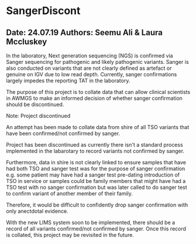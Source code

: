 # SangerDiscont

## Date: 24.07.19 Authors: Seemu Ali & Laura Mccluskey

In the laboratory, Next generation sequencing (NGS) is confirmed via Sanger sequencing for pathogenic and likely pathogenic variants. Sanger is also conducted on variants that are not clearly defined as artefact or genuine on IGV due to low read depth. Currently, sanger confirmations largely impedes the reporting TAT in the laboratory.

The purpose of this project is to collate data that can allow clinical scientists in AWMGS to make an informed decision of whether sanger confirmation should be discontinued.

Note: Project discontinued

An attempt has been made to collate data from shire of all TSO variants that have been confirmed/not confirmed by sanger.

Project has been discontinued as currently there isn't a standard process implemented in the labarotary to record variants not confirmed by sanger.

Furthermore, data in shire is not clearly linked to ensure samples that have had both TSO and sanger test was for the purpose of sanger confirmation e.g. some patient may have had a sanger test pre-dating introduction of TSO in service or samples could be family members that might have had a TSO test with no sanger confirmation but was later called to do sanger test to confirm variant of another member of their family.

Therefore, it would be difficult to confidently drop sanger confirmation with only anectdotal evidence.

With the new LIMS system soon to be implemented, there should be a record of all variants confirmed/not confirmed by sanger. Once this record is collated, this project may be revisited in the future.

